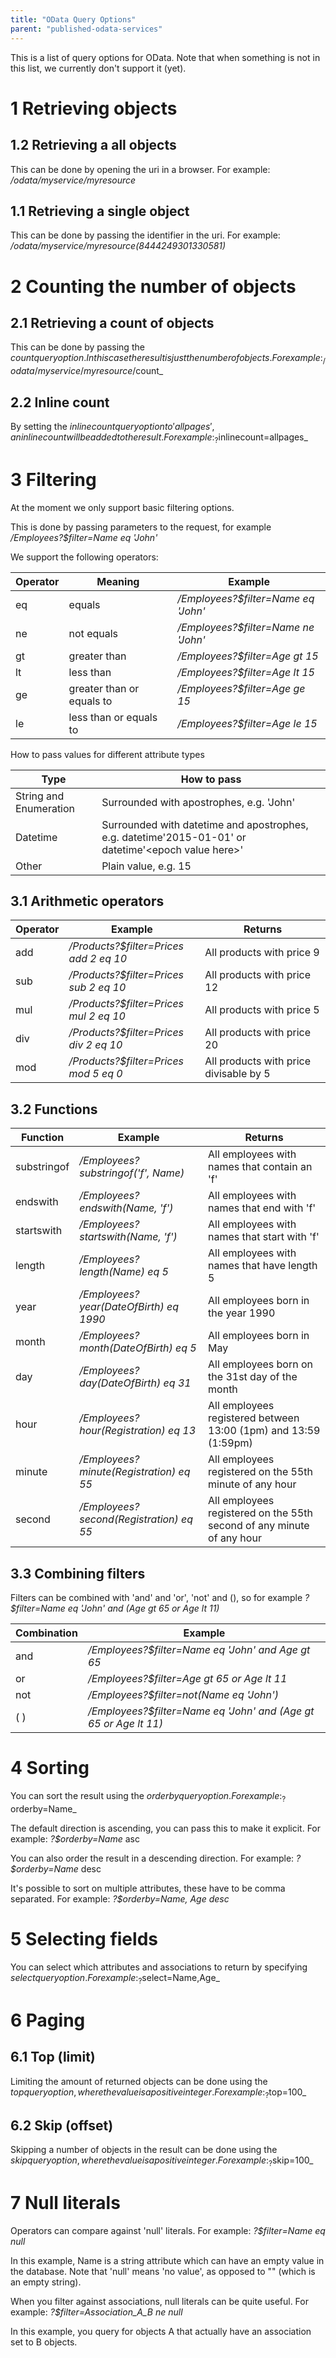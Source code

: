 ```yaml
---
title: "OData Query Options"
parent: "published-odata-services"
---
```


This is a list of query options for OData. Note that when something is not in this list, we currently don't support it (yet).

# 1 Retrieving objects

## 1.2 Retrieving a all objects

This can be done by opening the uri in a browser. For example: _/odata/myservice/myresource_

## 1.1 Retrieving a single object

This can be done by passing the identifier in the uri. For example: _/odata/myservice/myresource(8444249301330581)_

# 2 Counting the number of objects

## 2.1 Retrieving a count of objects

This can be done by passing the $count query option. In this case the result is just the number of objects. For example: _/odata/myservice/myresource/$count_

## 2.2 Inline count

By setting the $inlinecount query option to 'allpages', an inline count will be added to the result. For example: _?$inlinecount=allpages_

# 3 Filtering

At the moment we only support basic filtering options.

This is done by passing parameters to the request, for example _/Employees?$filter=Name eq 'John'_

We support the following operators:

| Operator | Meaning | Example |
| --- | --- | --- |
| eq | equals | _/Employees?$filter=Name eq 'John'_ |
| ne | not equals | _/Employees?$filter=Name ne 'John'_ |
| gt | greater than | _/Employees?$filter=Age gt 15_ |
| lt | less than | _/Employees?$filter=Age lt 15_ |
| ge | greater than or equals to | _/Employees?$filter=Age ge 15_ |
| le | less than or equals to | _/Employees?$filter=Age le 15_ |

How to pass values for different attribute types

| Type | How to pass |
| --- | --- |
| String and Enumeration | Surrounded with apostrophes, e.g. 'John' |
| Datetime | Surrounded with datetime and apostrophes, e.g. datetime'2015-01-01' or datetime'&lt;epoch value here&gt;' |
| Other | Plain value, e.g. 15 |

## 3.1 Arithmetic operators

| Operator | Example                              | Returns |
| ---      | ---                                  | ---     |
| add      | _/Products?$filter=Prices add 2 eq 10_ | All products with price 9 |
| sub      | _/Products?$filter=Prices sub 2 eq 10_ | All products with price 12 |
| mul      | _/Products?$filter=Prices mul 2 eq 10_ | All products with price 5 |
| div      | _/Products?$filter=Prices div 2 eq 10_ | All products with price 20 |
| mod      | _/Products?$filter=Prices mod 5 eq 0_  | All products with price divisable by 5 |

## 3.2 Functions

| Function     | Example                                 | Returns |
| ---          | ---                                     | ---     |
| substringof  | _/Employees?substringof('f', Name)_     | All employees with names that contain an 'f' |
| endswith     | _/Employees?endswith(Name, 'f')_        | All employees with names that end with 'f' |
| startswith   | _/Employees?startswith(Name, 'f')_      | All employees with names that start with 'f' |
| length       | _/Employees?length(Name) eq 5_          | All employees with names that have length 5 |
| year         | _/Employees?year(DateOfBirth) eq 1990_  | All employees born in the year 1990 |
| month        | _/Employees?month(DateOfBirth) eq 5_    | All employees born in May |
| day          | _/Employees?day(DateOfBirth) eq 31_     | All employees born on the 31st day of the month |
| hour         | _/Employees?hour(Registration) eq 13_   | All employees registered between 13:00 (1pm) and 13:59 (1:59pm) |
| minute       | _/Employees?minute(Registration) eq 55_ | All employees registered on the 55th minute of any hour |
| second       | _/Employees?second(Registration) eq 55_ | All employees registered on the 55th second of any minute of any hour |

## 3.3 Combining filters

Filters can be combined with 'and' and 'or', 'not' and (), so for example _?$filter=Name eq 'John' and (Age gt 65 or Age lt 11)_

| Combination | Example |
| --- | --- |
| and | _/Employees?$filter=Name eq 'John' and Age gt 65_ |
| or | _/Employees?$filter=Age gt 65 or Age lt 11_ |
| not | _/Employees?$filter=not(Name eq 'John')_ |
| ( ) | _/Employees?$filter=Name eq 'John' and (Age gt 65 or Age lt 11)_ |

# 4 Sorting

You can sort the result using the $orderby query option. For example: _?$orderby=Name_

The default direction is ascending, you can pass this to make it explicit. For example: _?$orderby=Name_ asc

You can also order the result in a descending direction. For example: _?$orderby=Name_ desc

It's possible to sort on multiple attributes, these have to be comma separated. For example: _?$orderby=Name, Age desc_

# 5 Selecting fields

You can select which attributes and associations to return by specifying $select query option. For example: _?$select=Name,Age_

# 6 Paging

## 6.1 Top (limit)

Limiting the amount of returned objects can be done using the $top query option, where the value is a positive integer. For example: _?$top=100_

## 6.2 Skip (offset)

Skipping a number of objects in the result can be done using the $skip query option, where the value is a positive integer. For example: _?$skip=100_

# 7 Null literals

Operators can compare against 'null' literals. For example: _?$filter=Name eq null_

In this example, Name is a string attribute which can have an empty value in the database. Note that 'null' means 'no value', as opposed to "" (which is an empty string).

When you filter against associations, null literals can be quite useful. For example: _?$filter=Association_A_B ne null_

In this example, you query for objects A that actually have an association set to B objects.

